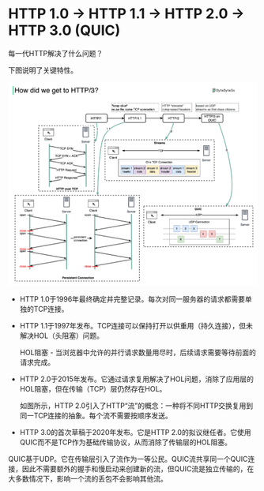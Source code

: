 # HTTP 1.0 -> HTTP 1.1 -> HTTP 2.0 -> HTTP 3.0 (QUIC)


每一代HTTP解决了什么问题？

下图说明了关键特性。

<p> <img src="../images/http3.jpg" /> </p>

- HTTP 1.0于1996年最终确定并完整记录。每次对同一服务器的请求都需要单独的TCP连接。

- HTTP 1.1于1997年发布。TCP连接可以保持打开以供重用（持久连接），但未解决HOL（头阻塞）问题。

  HOL阻塞 - 当浏览器中允许的并行请求数量用尽时，后续请求需要等待前面的请求完成。

- HTTP 2.0于2015年发布。它通过请求复用解决了HOL问题，消除了应用层的HOL阻塞，但在传输（TCP）层仍然存在HOL。

  如图所示，HTTP 2.0引入了HTTP“流”的概念：一种将不同HTTP交换复用到同一TCP连接的抽象。每个流不需要按顺序发送。

- HTTP 3.0的首次草稿于2020年发布。它是HTTP 2.0的拟议继任者。它使用QUIC而不是TCP作为基础传输协议，从而消除了传输层的HOL阻塞。

QUIC基于UDP。它在传输层引入了流作为一等公民。QUIC流共享同一个QUIC连接，因此不需要额外的握手和慢启动来创建新的流，但QUIC流是独立传输的，在大多数情况下，影响一个流的丢包不会影响其他流。